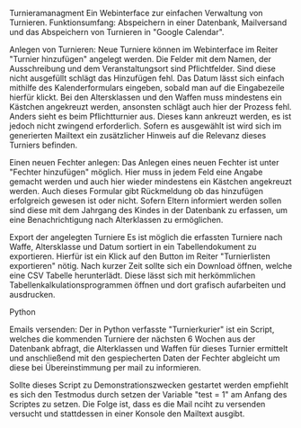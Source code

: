 Turnieramanagment
Ein Webinterface zur einfachen Verwaltung von Turnieren. Funktionsumfang: Abspeichern in einer Datenbank, Mailversand und das Abspeichern von Turnieren in "Google Calendar".


Anlegen von Turnieren:
Neue Turniere können im Webinterface im Reiter "Turnier hinzufügen" angelegt werden.
Die Felder mit dem Namen, der Ausschreibung und dem Veranstaltungsort sind Pflichtfelder. Sind diese nicht ausgefüllt schlägt das Hinzufügen fehl. Das Datum lässt sich einfach mithilfe des Kalenderformulars eingeben, sobald man auf die Eingabezeile hierfür klickt.
Bei den Altersklassen und den Waffen muss mindestens ein Kästchen angekreuzt werden, ansonsten schlägt auch hier der Prozess fehl.
Anders sieht es beim Pflichtturnier aus. Dieses kann ankreuzt werden, es ist jedoch nicht zwingend erforderlich. Sofern es ausgewählt ist wird sich im generierten Mailtext ein zusätzlicher Hinweis auf die Relevanz dieses Turniers befinden.


Einen neuen Fechter anlegen:
Das Anlegen eines neuen Fechter ist unter "Fechter hinzufügen" möglich. Hier muss in jedem Feld eine Angabe gemacht werden und auch hier wieder mindestens ein Kästchen angekreuzt werden. Auch dieses Formular gibt Rückmeldung ob das hinzufügen erfolgreich gewesen ist oder nicht.
Sofern Eltern informiert werden sollen sind diese mit dem Jahrgang des Kindes in der Datenbank zu erfassen, um eine Benachrichtigung nach Alterklassen zu ermöglichen.


Export der angelegten Turniere
Es ist möglich die erfassten Turniere nach Waffe, Altersklasse und Datum sortiert in ein Tabellendokument zu exportieren. Hierfür ist ein Klick auf den Button im Reiter "Turnierlisten exportieren" nötig. Nach kurzer Zeit sollte sich ein Download öffnen, welche eine CSV Tabelle herunterlädt. Diese lässt sich mit herkömmlichen Tabellenkalkulationsprogrammen öffnen und dort grafisch aufarbeiten und ausdrucken.


Python

Emails versenden:
Der in Python verfasste "Turnierkurier" ist ein Script, welches die kommenden Turniere der nächsten 6 Wochen aus der Datenbank abfragt, die Alterklassen und Waffen für dieses Turnier ermittelt und anschließend mit den gespiecherten Daten der Fechter abgleicht um diese bei Übereinstimmung per mail zu informieren.

Sollte dieses Script zu Demonstrationszwecken gestartet werden empfiehlt es sich den Testmodus durch setzen der Variable "test = 1" am Anfang des Scriptes zu setzen.
Die Folge ist, dass es die Mail nciht zu versenden versucht und stattdessen in einer Konsole den Mailtext ausgibt.